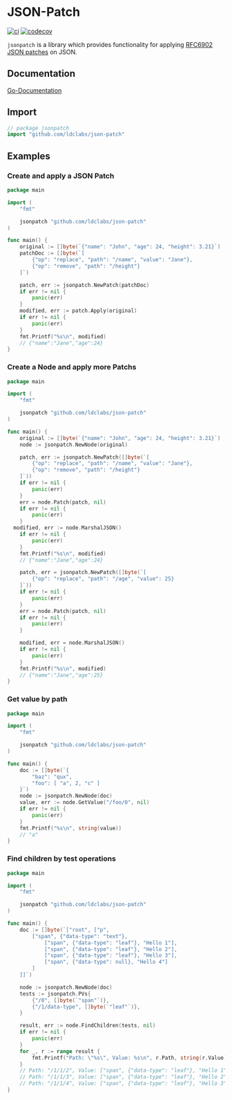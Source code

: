 # JSON-Patch
[![ci](https://github.com/ldclabs/json-patch/actions/workflows/ci.yml/badge.svg)](https://github.com/ldclabs/json-patch/actions?query=workflow%3Aci)
[![codecov](https://codecov.io/gh/ldclabs/json-patch/branch/main/graph/badge.svg?token=2G1SE83FY5)](https://codecov.io/gh/ldclabs/json-patch)

`jsonpatch` is a library which provides functionality for applying
[RFC6902 JSON patches](https://datatracker.ietf.org/doc/html/rfc6902) on JSON.

## Documentation

[Go-Documentation](https://pkg.go.dev/github.com/ldclabs/json-patch)

## Import

```go
// package jsonpatch
import "github.com/ldclabs/json-patch"
```

## Examples

### Create and apply a JSON Patch

```go
package main

import (
	"fmt"

	jsonpatch "github.com/ldclabs/json-patch"
)

func main() {
	original := []byte(`{"name": "John", "age": 24, "height": 3.21}`)
	patchDoc := []byte(`[
		{"op": "replace", "path": "/name", "value": "Jane"},
		{"op": "remove", "path": "/height"}
	]`)

	patch, err := jsonpatch.NewPatch(patchDoc)
	if err != nil {
		panic(err)
	}
	modified, err := patch.Apply(original)
	if err != nil {
		panic(err)
	}
	fmt.Printf("%s\n", modified)
	// {"name":"Jane","age":24}
}
```

### Create a Node and apply more Patchs

```go
package main

import (
	"fmt"

	jsonpatch "github.com/ldclabs/json-patch"
)

func main() {
	original := []byte(`{"name": "John", "age": 24, "height": 3.21}`)
	node := jsonpatch.NewNode(original)

	patch, err := jsonpatch.NewPatch([]byte(`[
		{"op": "replace", "path": "/name", "value": "Jane"},
		{"op": "remove", "path": "/height"}
	]`))
	if err != nil {
		panic(err)
	}
	err = node.Patch(patch, nil)
	if err != nil {
		panic(err)
	}
  modified, err := node.MarshalJSON()
	if err != nil {
		panic(err)
	}
	fmt.Printf("%s\n", modified)
	// {"name":"Jane","age":24}

	patch, err = jsonpatch.NewPatch([]byte(`[
		{"op": "replace", "path": "/age", "value": 25}
	]`))
	if err != nil {
		panic(err)
	}
	err = node.Patch(patch, nil)
	if err != nil {
		panic(err)
	}

	modified, err = node.MarshalJSON()
	if err != nil {
		panic(err)
	}
	fmt.Printf("%s\n", modified)
	// {"name":"Jane","age":25}
}
```

### Get value by path

```go
package main

import (
	"fmt"

	jsonpatch "github.com/ldclabs/json-patch"
)

func main() {
	doc := []byte(`{
		"baz": "qux",
		"foo": [ "a", 2, "c" ]
	}`)
	node := jsonpatch.NewNode(doc)
	value, err := node.GetValue("/foo/0", nil)
	if err != nil {
		panic(err)
	}
	fmt.Printf("%s\n", string(value))
	// "a"
}
```

### Find children by test operations

```go
package main

import (
	"fmt"

	jsonpatch "github.com/ldclabs/json-patch"
)

func main() {
	doc := []byte(`["root", ["p",
		["span", {"data-type": "text"},
			["span", {"data-type": "leaf"}, "Hello 1"],
			["span", {"data-type": "leaf"}, "Hello 2"],
			["span", {"data-type": "leaf"}, "Hello 3"],
			["span", {"data-type": null}, "Hello 4"]
		]
	]]`)

	node := jsonpatch.NewNode(doc)
	tests := jsonpatch.PVs{
		{"/0", []byte(`"span"`)},
		{"/1/data-type", []byte(`"leaf"`)},
	}

	result, err := node.FindChildren(tests, nil)
	if err != nil {
		panic(err)
	}
	for _, r := range result {
		fmt.Printf("Path: \"%s\", Value: %s\n", r.Path, string(r.Value))
	}
	// Path: "/1/1/2", Value: ["span", {"data-type": "leaf"}, "Hello 1"]
	// Path: "/1/1/3", Value: ["span", {"data-type": "leaf"}, "Hello 2"]
	// Path: "/1/1/4", Value: ["span", {"data-type": "leaf"}, "Hello 3"]
}
```